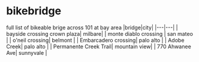 # bikebridge
full list of bikeable brige across 101 at bay area
|bridge|city|
|---|---|
| bayside crossing crown plaza| milbare|
| monte diablo crossing | san mateo |
| o'neil crossing| belmont |
| Embarcadero crossing| palo alto |
| Adobe Creek| palo alto |
| Permanente Creek Trail| mountain view|
| 770 Ahwanee Ave| sunnyvale |
